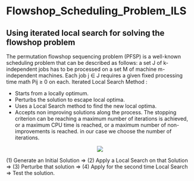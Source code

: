 # Flowshop_Scheduling_Problem_ILS
## Using iterated local search for solving the flowshop problem 
The permutation flowshop sequencing problem (PFSP) is a well-known scheduling problem that
can be described as follows: a set J of k-independent jobs has to be processed on a set M of machine
m-independent machines. Each job j ∈ J requires a given fixed processing time math  Pij ≥ 0  on each.
Iterated Local Search Method :
- Starts from a locally optimum.
- Perturbs the solution to escape local optima.
- Uses a Local Search method to find the new local optima.
- Accepts non improving solutions along the process.
The stopping criterion can be reaching a maximum number of iterations is achieved, or a maximum CPU time is reached, or a maximum number of non-improvements is reached. in our case we choose the number of iterations.

<p align="center">
<img src="https://github.com/mohamedELBAHA/Flowshop_Scheduling_Problem_ILS-/blob/main/Capture.JPG?raw=true">
</p>

(1) Generate an Initial Solution => (2) Apply a Local Search on that Solution => (3) Perturbe that solution => (4) Apply for the second time Local Search => Test the solution.

















